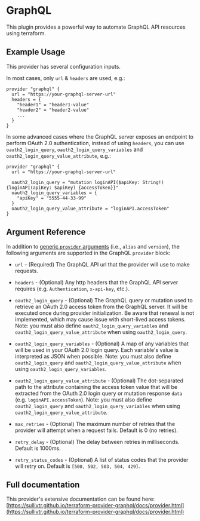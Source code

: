 # <provider> GraphQL

This plugin provides a powerful way to automate GraphQL API resources using terraform.

## Example Usage

This provider has several configuration inputs.

In most cases, only `url` & `headers` are used, e.g.:

```hcl
provider "graphql" {
  url = "https://your-graphql-server-url"
  headers = {
    "header1" = "header1-value"
    "header2" = "header2-value"
    ...
  }
}
```

In some advanced cases where the GraphQL server exposes an endpoint to perform OAuth 2.0 authentication, instead of using `headers`, you can use `oauth2_login_query`, `oauth2_login_query_variables` and `oauth2_login_query_value_attribute`, e.g.:

```hcl
provider "graphql" {
  url = "https://your-graphql-server-url"

  oauth2_login_query = "mutation loginAPI($apiKey: String!) {loginAPI(apiKey: $apiKey) {accessToken}}"
  oauth2_login_query_variables = {
    "apiKey" = "5555-44-33-99"
  }
  oauth2_login_query_value_attribute = "loginAPI.accessToken"
}
```

## Argument Reference

In addition to [generic `provider` arguments](https://www.terraform.io/docs/configuration/providers.html) (i.e., `alias` and `version`), the following arguments are supported in the GraphQL `provider` block:

* `url` - (Required) The GraphQL API url that the provider will use to make requests.

* `headers` - (Optional) Any http headers that the GraphQL API server requires (e.g. `Authentication`, `x-api-key`, etc.).

* `oauth2_login_query` - (Optional) The GraphQL query or mutation used to retrieve an OAuth 2.0 access token from the GraphQL server. It will be executed once during provider initialization. Be aware that renewal is not implemented, which may cause issue with short-lived access tokens. Note: you must also define `oauth2_login_query_variables` and `oauth2_login_query_value_attribute` when using `oauth2_login_query`.

* `oauth2_login_query_variables` - (Optional) A map of any variables that will be used in your OAuth 2.0 login query. Each variable's value is interpreted as JSON when possible. Note: you must also define `oauth2_login_query` and `oauth2_login_query_value_attribute` when using `oauth2_login_query_variables`.

* `oauth2_login_query_value_attribute` - (Optional) The dot-separated path to the attribute containing the access token value that will be extracted from the OAuth 2.0 login query or mutation response `data` (e.g. `loginAPI.accessToken`). Note: you must also define `oauth2_login_query` and `oauth2_login_query_variables` when using `oauth2_login_query_value_attribute`.

* `max_retries` - (Optional) The maximum number of retries that the provider will attempt when a request fails. Default is 0 (no retries).

* `retry_delay` - (Optional) The delay between retries in milliseconds. Default is 1000ms.

* `retry_status_codes` - (Optional) A list of status codes that the provider will retry on. Default is `[500, 502, 503, 504, 429]`.

## Full documentation

This provider's extensive documentation can be found here: [https://sullivtr.github.io/terraform-provider-graphql/docs/provider.html](https://sullivtr.github.io/terraform-provider-graphql/docs/provider.html)